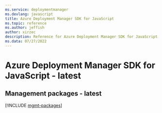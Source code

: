 ```yaml
---
ms.service: deploymentmanager
ms.devlang: javascript
title: Azure Deployment Manager SDK for JavaScript
ms.topic: reference
ms.author: jeffish
author: xirzec
description: Reference for Azure Deployment Manager SDK for JavaScript
ms.data: 07/27/2022
---
```

# Azure Deployment Manager SDK for JavaScript - latest

## Management packages - latest
[!INCLUDE [mgmt-packages](deployment-manager-mgmt-index.md)]